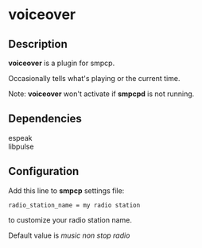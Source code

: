 # voiceover

## Description

**voiceover** is a plugin for smpcp.

Occasionally tells what's playing or the current time.

Note: **voiceover** won't activate if **smpcpd** is not running.

## Dependencies

espeak  
libpulse

## Configuration

Add this line to **smpcp** settings file:

`radio_station_name = my radio station`

to customize your radio station name.

Default value is *music non stop radio*
